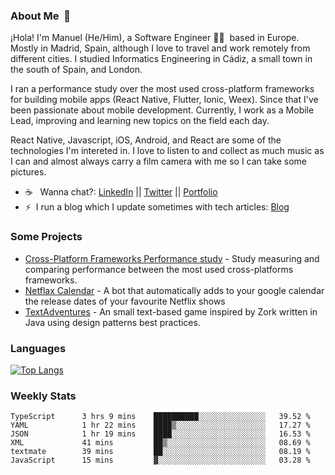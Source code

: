 ### About Me &nbsp;🐢

¡Hola! I'm Manuel (He/Him), a Software Engineer 👨‍💻 &nbsp;based in Europe. Mostly in Madrid, Spain, although I love to travel and work remotely from different cities. I studied Informatics Engineering in Cádiz, a small town in the south of Spain, and London. 

I ran a performance study over the most used cross-platform frameworks for building mobile apps (React Native, Flutter, Ionic, Weex). Since that I've been passionate about mobile development. Currently, I work as a Mobile Lead, improving and learning new topics on the field each day.

React Native, Javascript, iOS, Android, and React are some of the technologies I'm intereted in. I love to listen to and collect as much music as I can and almost always carry a film camera with me so I can take some pictures.

- ☕️ &nbsp; Wanna chat?: [LinkedIn](https://www.linkedin.com/in/manuelrdsg) || [Twitter](https://twitter.com/manuelrdsg) || [Portfolio](https://me.manuelrdsg.com)
- ⚡️&nbsp; I run a blog which I update sometimes with tech articles: [Blog](https://manuelrdsg.com)

### Some Projects

- [Cross-Platform Frameworks Performance study](https://rodin.uca.es/handle/10498/20951) - Study measuring and comparing performance between the most used cross-platforms frameworks.
- [Netflax Calendar](https://github.com/manuelrdsg/NetflaxCalendar) - A bot that automatically adds to your google calendar the release dates of your favourite Netflix shows
- [TextAdventures](https://github.com/manuelrdsg/TextAdventures) - An small text-based game inspired by Zork written in Java using design patterns best practices.

### Languages

[![Top Langs](https://github-readme-stats.vercel.app/api/top-langs/?username=manuelrdsg&layout=compact&langs_count=9&hide=html)](https://github.com/manuelrdsg)

### Weekly Stats

<!--START_SECTION:waka-->

```text
TypeScript      3 hrs 9 mins    ██████████░░░░░░░░░░░░░░░   39.52 %
YAML            1 hr 22 mins    ████▒░░░░░░░░░░░░░░░░░░░░   17.27 %
JSON            1 hr 19 mins    ████░░░░░░░░░░░░░░░░░░░░░   16.53 %
XML             41 mins         ██▒░░░░░░░░░░░░░░░░░░░░░░   08.69 %
textmate        39 mins         ██░░░░░░░░░░░░░░░░░░░░░░░   08.19 %
JavaScript      15 mins         ▓░░░░░░░░░░░░░░░░░░░░░░░░   03.28 %
```

<!--END_SECTION:waka-->
